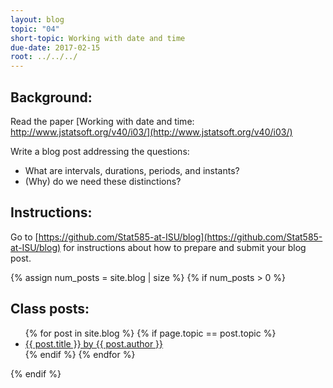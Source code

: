 ```yaml
---
layout: blog
topic: "04"
short-topic: Working with date and time
due-date: 2017-02-15
root: ../../../
---
```


## Background:

Read the paper [Working with date and time: http://www.jstatsoft.org/v40/i03/](http://www.jstatsoft.org/v40/i03/)

Write a blog post addressing the questions:

- What are intervals, durations, periods, and instants?
- (Why) do we need these distinctions?


## Instructions:

Go to [https://github.com/Stat585-at-ISU/blog](https://github.com/Stat585-at-ISU/blog) for instructions about how to prepare and submit your blog post.


{% assign num_posts = site.blog | size %}
{% if num_posts > 0 %}
## Class posts:

<ul>
{% for post in site.blog %}
  {% if page.topic == post.topic %}
  <li><a href="{{ post.url }}">{{ post.title }} by {{ post.author }}</a></li>
  {% endif %}
{% endfor %}
</ul>
{% endif %}
